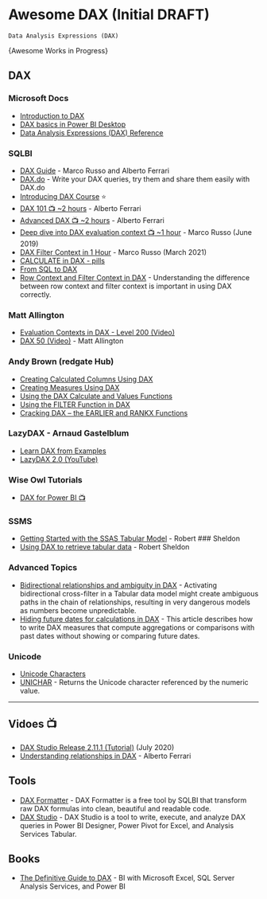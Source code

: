 # Awesome DAX (Initial DRAFT)
`Data Analysis Expressions (DAX)`

{Awesome Works in Progress}

## DAX
### Microsoft Docs
* [Introduction to DAX](https://docs.microsoft.com/en-us/power-bi/guided-learning/introductiontodax)
* [DAX basics in Power BI Desktop](https://docs.microsoft.com/en-us/power-bi/desktop-quickstart-learn-dax-basics)
* [Data Analysis Expressions (DAX) Reference](https://docs.microsoft.com/en-us/dax/data-analysis-expressions-dax-reference)
### SQLBI 
* [DAX Guide](https://dax.guide/) - Marco Russo and Alberto Ferrari
* [DAX.do](https://dax.do/) - Write your DAX queries, try them and share them easily with DAX.do
* [Introducing DAX Course](https://www.sqlbi.com/p/introducing-dax-video-course/) :star:
* [DAX 101 :tv: ~2 hours](https://www.youtube.com/watch?v=klQAZLr5vxA) - Alberto Ferrari
* [Advanced DAX :tv: ~2 hours](https://www.youtube.com/watch?v=6ncHnWMEdic) - Alberto Ferrari
* [Deep dive into DAX evaluation context :tv: ~1 hour](https://youtu.be/teYwjHkCEm0) - Marco Russo (June 2019)
* [DAX Filter Context in 1 Hour](https://www.youtube.com/watch?v=hZd9EgUR7Do) - Marco Russo (March 2021)
* [CALCULATE in DAX - pills](https://www.youtube.com/watch?v=Tk-7gBt9CDE&list=PLU6II7MW-aiIees6mrPfdjt9c8noi7P66)
* [From SQL to DAX](https://www.sqlbi.com/?s=%22from%20sql%20to%20dax%22&type=post)
* [Row Context and Filter Context in DAX](https://www.sqlbi.com/articles/row-context-and-filter-context-in-dax) - Understanding the difference between row context and filter context is important in using DAX correctly.
### Matt Allington
* [Evaluation Contexts in DAX - Level 200 (Video)](https://www.youtube.com/watch?v=1yWLhxYoq88)
* [DAX 50 (Video)](https://exceleratorbi.com.au/my-mdis-presentations) - Matt Allington
### Andy Brown (redgate Hub)
* [Creating Calculated Columns Using DAX](https://www.red-gate.com/simple-talk/sql/bi/creating-calculated-columns-using-dax/)
* [Creating Measures Using DAX](https://www.red-gate.com/simple-talk/sql/bi/creating-measures-using-dax/)
* [Using the DAX Calculate and Values Functions](https://www.red-gate.com/simple-talk/sql/bi/using-the-dax-calculate-and-values-functions/)
* [Using the FILTER Function in DAX](https://www.red-gate.com/simple-talk/sql/bi/using-the-filter-function-in-dax/)
* [Cracking DAX – the EARLIER and RANKX Functions](https://www.red-gate.com/simple-talk/sql/bi/cracking-dax-the-earlier-and-rankx-functions/)
### LazyDAX - Arnaud Gastelblum
* [Learn DAX from Examples](https://github.com/arnaudgastelblum/LazyDAX)
* [LazyDAX 2.0 (YouTube)](https://www.youtube.com/watch?v=cnPDlJqjBYE)
### Wise Owl Tutorials
* [DAX for Power BI :tv:](https://www.youtube.com/playlist?list=PLNIs-AWhQzclPj5BGcckuyrOVqRD-7rIX) 
### SSMS
* [Getting Started with the SSAS Tabular Model](https://www.red-gate.com/simple-talk/sql/reporting-services/getting-started-with-the-ssas-tabular-model-/) - Robert ### Sheldon
* [Using DAX to retrieve tabular data](https://www.red-gate.com/simple-talk/sql/reporting-services/using-dax-to-retrieve-tabular-data) - Robert Sheldon
### Advanced Topics
* [Bidirectional relationships and ambiguity in DAX](https://www.sqlbi.com/articles/bidirectional-relationships-and-ambiguity-in-dax/) - Activating bidirectional cross-filter in a Tabular data model might create ambiguous paths in the chain of relationships, resulting in very dangerous models as numbers become unpredictable. 
* [Hiding future dates for calculations in DAX](https://www.sqlbi.com/articles/hiding-future-dates-for-calculations-in-dax/) - This article describes how to write DAX measures that compute aggregations or comparisons with past dates without showing or comparing future dates.
### Unicode
* [Unicode Characters](https://www.compart.com/en/unicode/) 
* [UNICHAR](https://docs.microsoft.com/en-us/dax/unichar-function-dax) - Returns the Unicode character referenced by the numeric value.

-----

## Vidoes :tv:
* [DAX Studio Release 2.11.1 (Tutorial)](https://www.youtube.com/watch?v=944Bc6QkKk4) (July 2020)
* [Understanding relationships in DAX](https://www.sqlbi.com/tv/understanding-relationships-in-power-bi) - Alberto Ferrari

## Tools
* [DAX Formatter](https://www.sqlbi.com/tools/dax-formatter) - DAX Formatter is a free tool by SQLBI that transform raw DAX formulas into clean, beautiful and readable code.
* [DAX Studio](https://www.sqlbi.com/tools/dax-studio/) - DAX Studio is a tool to write, execute, and analyze DAX queries in Power BI Designer, Power Pivot for Excel, and Analysis Services Tabular.

## Books
* [The Definitive Guide to DAX](https://amzn.to/2E7kaE5) - BI with Microsoft Excel, SQL Server Analysis Services, and Power BI
